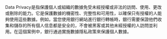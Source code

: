Data Privacy是指保護個人或組織的數據免受未經授權或非法的訪問、使用、更改或刪除的能力。它是保護數據的機密性、完整性和可用性，以確保只有授權的人能夠使用這些數據。例如，當您使用銀行網站進行銀行轉帳時，銀行需要保證他們收集和儲存的所有個人信息都是安全的，不會被黑客或其他未經授權的人訪問並利用。在這個案例中，銀行通過實施數據隱私政策來保護個人數據。